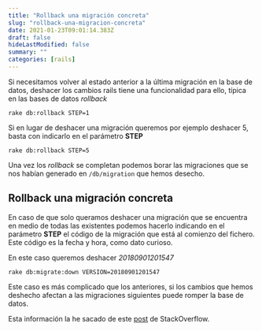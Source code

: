 ```yaml
---
title: "Rollback una migración concreta"
slug: "rollback-una-migracion-concreta"
date: 2021-01-23T09:01:14.383Z
draft: false
hideLastModified: false
summary: ""
categories: [rails]
---
```



  Si necesitamos volver al estado anterior a la última migración en la base de
  datos, deshacer los cambios rails tiene una funcionalidad para ello, típica en
  las bases de datos *rollback*

```rails
rake db:rollback STEP=1
```

  Si en lugar de deshacer una migración queremos por ejemplo deshacer 5, basta
  con indicarlo en el parámetro __STEP__

```rails
rake db:rollback STEP=5
```

  Una vez los *rollback* se completan podemos borar las migraciones que se nos
  habían generado en `/db/migration` que hemos desecho.

Rollback una migración concreta
--------------------------------------------------------------------------------

  En caso de que solo queramos deshacer una migración que se encuentra en medio
  de todas las existentes podemos hacerlo indicando en el parámetro __STEP__ el
  código de la migración que está al comienzo del fichero. Este código es la
  fecha y hora, como dato curioso.

  En este caso queremos deshacer *20180901201547*

```rails
rake db:migrate:down VERSION=20180901201547
```

  Este caso es más complicado que los anteriores, si los cambios que hemos
  deshecho afectan a las migraciones siguientes puede romper la base de datos.

  Esta información la he sacado de este [post] de StackOverflow.

[post]: https://stackoverflow.com/questions/3647685/how-to-rollback-a-specific-migration


